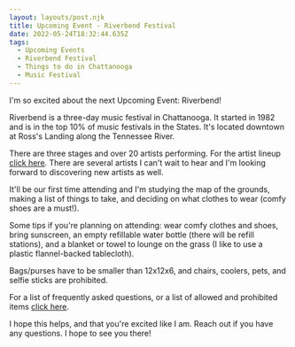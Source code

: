 ```yaml
---
layout: layouts/post.njk
title: Upcoming Event - Riverbend Festival
date: 2022-05-24T18:32:44.635Z
tags:
  - Upcoming Events
  - Riverbend Festival
  - Things to do in Chattanooga
  - Music Festival
---
```

I'm so excited about the next Upcoming Event: Riverbend!

Riverbend is a three-day music festival in Chattanooga. It started in 1982 and is in the top 10% of music festivals in the States. It's located downtown at Ross's Landing along the Tennessee River.

 There are three stages and over 20 artists performing. For the artist lineup [click here](https://www.riverbendfestival.com/lineup). There are several artists I can't wait to hear and I'm looking forward to discovering new artists as well.

It'll be our first time attending and I'm studying the map of the grounds, making a list of things to take, and deciding on what clothes to wear (comfy shoes are a must!). 

Some tips if you're planning on attending: wear comfy clothes and shoes, bring sunscreen, an empty refillable water bottle (there will be refill stations), and a blanket or towel to lounge on the grass (I like to use a plastic flannel-backed tablecloth). 

Bags/purses have to be smaller than 12x12x6, and chairs, coolers, pets, and selfie sticks are prohibited.

For a list of frequently asked questions, or a list of allowed and prohibited items [click here](https://aardvark-gardenia-8pjj.squarespace.com/faq).

I hope this helps, and that you're excited like I am. Reach out if you have any questions. I hope to see you there!